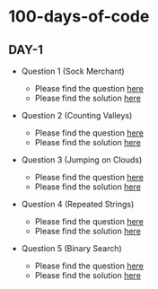 # 100-days-of-code


## DAY-1

* Question 1 (Sock Merchant)
    * Please find the question [here](./Day-1/Question-1/Day-1-Q1.pdf)
    * Please find the solution [here](./Day-1/Question-1/Day-1-Q1.py)

* Question 2 (Counting Valleys)
    * Please find the question [here](./Day-1/Question-2/Day-1-Q2.pdf)
    * Please find the solution [here](./Day-1/Question-2/Day-1-Q2.py)

* Question 3 (Jumping on Clouds)
    * Please find the question [here](./Day-1/Question-3/Day-1-Q3.pdf)
    * Please find the solution [here](./Day-1/Question-3/Day-1-Q3.py)

* Question 4 (Repeated Strings)
    * Please find the question [here](./Day-1/Question-4/Day-1-Q4.pdf)
    * Please find the solution [here](./Day-1/Question-4/Day-1-Q4.py)

* Question 5 (Binary Search)
    * Please find the question [here](https://leetcode.com/explore/learn/card/binary-search/138/background/1038/)
    * Please find the solution [here](./Day-1/Question-5/Day-1-Q5.py)